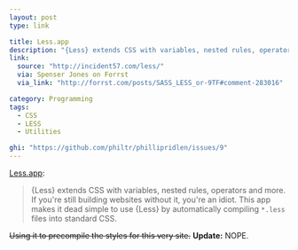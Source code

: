 ```yaml
---
layout: post
type: link

title: Less.app
description: "{Less} extends CSS with variables, nested rules, operators and more."
link:
  source: "http://incident57.com/less/"
  via: Spenser Jones on Forrst
  via_link: "http://forrst.com/posts/SASS_LESS_or-9TF#comment-283016"

category: Programming
tags:
  - CSS
  - LESS
  - Utilities

ghi: "https://github.com/philtr/phillipridlen/issues/9"
---
```


[Less.app](<%= @item[:link][:source] %>):

> {Less} extends CSS with variables, nested rules, operators and
> more. If you're still building websites without it, you're an
> idiot. This app makes it dead simple to use {Less} by automatically
> compiling `*.less` files into standard CSS.

<s>Using it to precompile the styles for this very site.</s>
**Update:** NOPE.

